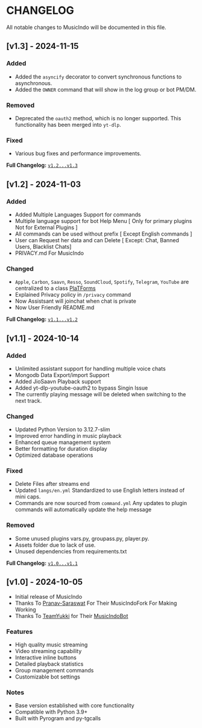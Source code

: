 # CHANGELOG

All notable changes to MusicIndo will be documented in this file.


## [v1.3] - 2024-11-15

### Added
- Added the `asyncify` decorator to convert synchronous functions to asynchronous.
- Added the `OWNER` command that will show in the log group or bot PM/DM.

### Removed
- Deprecated the `oauth2` method, which is no longer supported. This functionality has been merged into `yt-dlp`.

### Fixed
- Various bug fixes and performance improvements.

**Full Changelog:** [`v1.2...v1.3`](https://github.com/hakutakaid/MusicIndo/compare/v1.2...v1.3)

## [v1.2] - 2024-11-03

### Added
- Added Multiple Languages Support for commands
- Multiple language support for bot Help Menu [ Only for primary plugins Not for External Plugins ]
- All commands can be used without prefix [ Except English commands ]
- User can Request her data and can Delete [ Except: Chat, Banned Users, Blacklist Chats]
- PRIVACY.md For MusicIndo
### Changed
- `Apple`, `Carbon`, `Saavn`, `Resso`, `SoundCloud`, `Spotify`, `Telegram`, `YouTube` are centralized to a class [PlaTForms](https://github.com/hakutakaid/MusicIndo/blob/master/MusicIndo%2Fplatforms%2F__init__.py)
- Explained Privacy policy in `/privacy` command
- Now Assistsant will joinchat when chat is private
- Now User Friendly README.md

**Full Changelog:** [`v1.1...v1.2`](https://github.com/hakutakaid/MusicIndo/compare/v1.1...v1.2)

## [v1.1] - 2024-10-14

### Added
- Unlimited assistant support for handling multiple voice chats
- Mongodb Data Export/import Support 
- Added JioSaavn Playback support 
- Added yt-dlp-youtube-oauth2 to bypass Singin Issue
- The currently playing message will be deleted when switching to the next track.

### Changed
- Updated Python Version to 3.12.7-slim
- Improved error handling in music playback
- Enhanced queue management system
- Better formatting for duration display
- Optimized database operations

### Fixed
- Delete Files after streams end
- Updated `langs/en.yml` Standardized to use English letters instead of mini caps.
- Commands are now sourced from `command.yml` Any updates to plugin commands will automatically update the help message

### Removed

- Some unused plugins vars.py, groupass.py, player.py.
-  Assets folder due to lack of use.
- Unused dependencies from requirements.txt

**Full Changelog:** [`v1.0...v1.1`](https://github.com/hakutakaid/MusicIndo/compare/v1.0...v1.1)

## [v1.0] - 2024-10-05


- Initial release of MusicIndo
- Thanks To [Pranav-Saraswat](https://github.com/Pranav-Saraswat) For Their MusicIndoFork For Making Working 
- Thanks To [TeamYukki](https://github.com/TeamYukki/) for Their [MusicIndoBot](https://github.com/TeamYukki/MusicIndoBot)

### Features
- High quality music streaming
- Video streaming capability
- Interactive inline buttons
- Detailed playback statistics
- Group management commands
- Customizable bot settings

### Notes
- Base version established with core functionality
- Compatible with Python 3.9+
- Built with Pyrogram and py-tgcalls